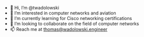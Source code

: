 - 👋 Hi, I’m @twadolowski
- 👀 I’m interested in computer networks and aviation
- 🌱 I’m currently learning for Cisco networking certifications
- 💞️ I’m looking to collaborate on the field of computer networks
- 📫 Reach me at thomas@wadolowski.engineer

<!---
twadolowski/twadolowski is a ✨ special ✨ repository because its `README.md` (this file) appears on your GitHub profile.
You can click the Preview link to take a look at your changes.
--->
